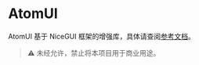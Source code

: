 # AtomUI

AtomUI 基于 NiceGUI 框架的增强库，具体请查阅[参考文档](https://github.com/mingminyu/atomui)。

> ⚠️ 未经允许，禁止将本项目用于商业用途。
